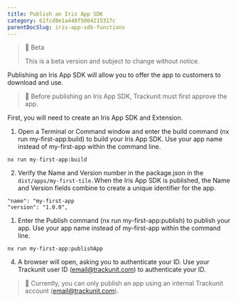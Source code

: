```yaml
---
title: Publish an Iris App SDK
category: 61fcd8e1a448f5004215317c
parentDocSlug: iris-app-sdk-functions
---
```


> 🚧 Beta
> 
> This is a beta version and subject to change without notice.

Publishing an Iris App SDK will allow you to offer the app to customers to download and use. 

> 📌 Before publishing an Iris App SDK, Trackunit must first approve the app.

First, you will need to create an Iris App SDK and Extension.

1. Open a Terminal or Command window and enter the build command (nx run my-first-app:build)  to build your Iris App SDK. Use your app name instead of my-first-app within the command line.

```
nx run my-first-app:build
```



2. Verify the Name and Version number in the package.json in the `dist/apps/my-first-tile.`When the Iris App SDK is published, the Name and Version fields combine to create a unique identifier for the app.

```
"name": "my-first-app
"version": "1.0.0",
```



1. Enter the Publish command (nx run my-first-app:publish) to publish your app. Use your app name instead of my-first-app within the command line.

```
nx run my-first-app:publishApp
```



4. A browser will open, asking you to authenticate your ID. Use your Trackunit user ID (email@trackunit.com) to authenticate your ID.

> 📌 Currently, you can only publish an app using an internal Trackunit account (email@trackunit.com).
